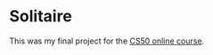 # Solitaire

This was my final project for the [CS50 online course](https://www.edx.org/course/cs50s-introduction-to-computer-science).
